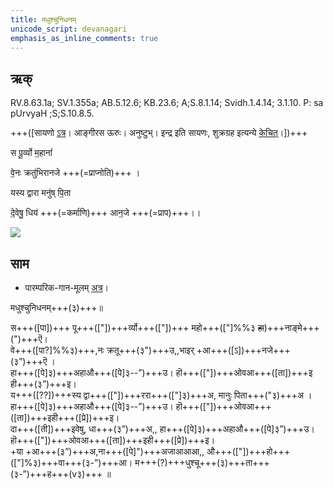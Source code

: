 ```yaml
---
title: मधुश्चुनिधनम्  
unicode_script: devanagari  
emphasis_as_inline_comments: true
---   
```


## ऋक्

RV.8.63.1a; SV.1.355a; AB.5.12.6; KB.23.6; A;S.8.1.14; Svidh.1.4.14; 3.1.10. P: sa pUrvyaH ;S;S.10.8.5.

+++([सायणो [ऽत्र](https://archive.org/stream/RgVedaWithSayanasCommentaryPart3/rv_sayanabhasya_part3#page/n911/mode/2up&sa=D&ust=1542425956405000)। आङ्गीरस ऊरुः। अनुष्टुभ्। इन्द्र इति सायणः, शुक्रग्रह इत्यन्ये [केचित्](https://twitter.com/agnimaan/status/1014886758918512640&sa=D&ust=1542425956405000)।])+++

स पू॒र्व्यो म॒हानां॑

वे॒नः क्रतु॑भिरानजे +++(=प्राप्नोति)+++ ।

यस्य द्वारा मनु॑ष् पि॒ता

दे॒वेषु॒ धिय॑ +++(=कर्माणि)+++ आन॒जे +++(=प्राप)+++।।

![](../../images/worlds/venus_morning_star.jpg)

## साम

- पारम्परिक-गान-मूलम् [अत्र](https://archive.org/stream/sAmaveda-jaiminIya-paravastu-paramparA-docs/VIVAAHA%20UPANAYANA%20SAAMAANI#page/n2/mode/1up)।
<div class="audioEmbed"  caption="रामानुजार्यः 1974 " src="https://archive
.org/download/jaiminIya-sAma-gAna-paravastu-tradition-rAmAnuja/madhushchunidhanam.mp3"></div>
<div class="audioEmbed"  caption="गोपालार्यः 2015  " src="https://archive
.org/download/jaiminIya-sAma-gAna-paravastu-tradition-gopAla-2015/madhushchunidhanam.mp3"></div>
<div class="audioEmbed"  caption="गोपालपवनयोर् अनुवचनम् 2015 1x" src="https://archive
.org/download/jaiminIya-sAma-gAna-paravastu-tradition-anuvachanam-gopAla-pavana-2015/madhushchunidhanam.mp3"></div>
<div class="audioEmbed"  caption="गोपालपवनयोर् अनुवचनम् 2015 1.5x" src="https://archive
.org/download/jaiminIya-sAma-gAna-paravastu-tradition-anuvachanam-gopAla-pavana-2015-150p-speed/madhushchunidhanam.mp3"></div>

मधुश्चुनिधनम्+++(३)+++॥

स+++([पा])+++ पू+++(["])+++र्व्यो+++(["])+++ महो+++(["]%%३ ~~हा~~)+++नाङ्मे+++(")+++ऎ।  
वे+++([पा?]%%३)+++,नः क्रतू+++(३")+++उ,,भाइर् +आ+++([ऽ])+++नजे+++(३”)+++ऎ ।  
हा+++([पे]३)+++अहाऔ+++([पे]३--”)+++उ। हॊ+++(["])+++ओवआ+++([ता])+++इ ही+++(३”)+++इ।  
य+++([??])+++स्य द्वा+++(["])+++ररा+++(["]३)+++अ, मानुः पिता+++("३)+++अ ।  
हा+++([पे]३)+++अहाऔ+++([पे]३--”)+++उ।  हॊ+++(["])+++ओवआ+++([ता])+++इही+++([प्रे])+++इ।  
दा+++([ती])+++इवेषु, धा+++(३”)+++अ,, हा+++([पे]३)+++अहाऔ+++([पे]३”)+++उ।  हॊ+++(["])+++ओवआ+++([ता])+++इही+++([प्रे])+++इ।  
+या +आ+++(३”)+++अ,ना+++([पे]")+++अजाआआआ,, औ+++(["])+++हो+++(["]%३)+++वा+++(३-”)+++आ।  म+++(?)+++धुश्चू+++(३)+++ता+++(३-”)+++ह+++(v३)+++ ॥